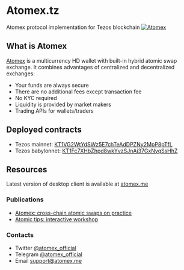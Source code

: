 # Atomex.tz
Atomex protocol implementation for Tezos blockchain
[![Atomex](https://miro.medium.com/max/995/0*qHL-RBfdKopwUdMS)](https://medium.com/coinmonks/atomex-cross-chain-atomic-swaps-on-practice-8139571f0ee5)

## What is Atomex
[Atomex](https://atomex.me/) is a multicurrency HD wallet with built-in hybrid atomic swap exchange. It combines advantages of centralized and decentralized exchanges:
* Your funds are always secure
* There are no additional fees except transaction fee
* No KYC required
* Liquidity is provided by market makers
* Trading APIs for wallets/traders

## Deployed contracts
* Tezos mainnet: [KT1VG2WtYdSWz5E7chTeAdDPZNy2MpP8pTfL](https://better-call.dev/main/KT1VG2WtYdSWz5E7chTeAdDPZNy2MpP8pTfL/operations)
* Tezos babylonnet: [KT1Fc7XHbZhpd8wkYvzSJnAj37GxNyqSsHhZ](https://better-call.dev/babylon/KT1Fc7XHbZhpd8wkYvzSJnAj37GxNyqSsHhZ/operations)

## Resources
Latest version of desktop client is available at [atomex.me](https://atomex.me)

### Publications
* [Atomex: cross-chain atomic swaps on practice](https://medium.com/coinmonks/atomex-cross-chain-atomic-swaps-on-practice-8139571f0ee5)
* [Atomic tips: interactive workshop](https://medium.com/coinmonks/atomic-tips-berlin-workshop-materials-c5c8ee3f46aa)

### Contacts
* Twitter [@atomex_official](https://twitter.com/atomex_official)
* Telegram [@atomex_official](https://t.me/atomex_official)
* Email [support@atomex.me](mailto:support@atomex.me)
